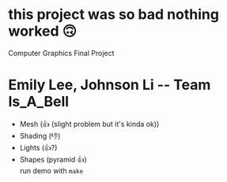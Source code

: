 # this project was so bad nothing worked 🙃  
  
Computer Graphics Final Project
# Emily Lee, Johnson Li -- Team Is_A_Bell
- Mesh (👍 (slight problem but it's kinda ok))
- Shading (👎)
- Lights (👍?)
- Shapes (pyramid 👍)  
run demo with `make`
